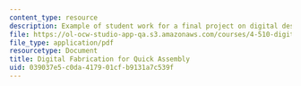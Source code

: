 ```yaml
---
content_type: resource
description: Example of student work for a final project on digital design fabrication.
file: https://ol-ocw-studio-app-qa.s3.amazonaws.com/courses/4-510-digital-design-fabrication-fall-2008/039037e5c0da417901cfb9131a7c539f_final_example2.pdf
file_type: application/pdf
resourcetype: Document
title: Digital Fabrication for Quick Assembly
uid: 039037e5-c0da-4179-01cf-b9131a7c539f
---
```

